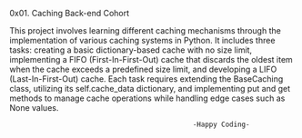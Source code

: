 0x01. Caching Back-end Cohort


This project involves learning different caching mechanisms through the implementation of various caching systems in Python. It includes three tasks: creating a basic dictionary-based cache with no size limit, implementing a FIFO (First-In-First-Out) cache that discards the oldest item when the cache exceeds a predefined size limit, and developing a LIFO (Last-In-First-Out) cache. Each task requires extending the BaseCaching class, utilizing its self.cache_data dictionary, and implementing put and get methods to manage cache operations while handling edge cases such as None values.

                                                 -Happy Coding-

